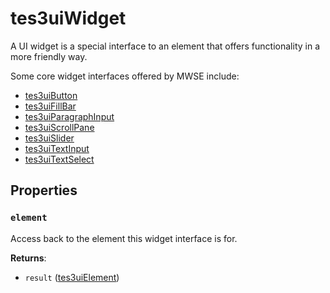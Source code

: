 # tes3uiWidget
<div class="search_terms" style="display: none">tes3uiwidget, widget</div>

<!---
	This file is autogenerated. Do not edit this file manually. Your changes will be ignored.
	More information: https://github.com/MWSE/MWSE/tree/master/docs
-->

A UI widget is a special interface to an element that offers functionality in a more friendly way.

Some core widget interfaces offered by MWSE include:
* [tes3uiButton](https://mwse.github.io/MWSE/types/tes3uiButton)
* [tes3uiFillBar](https://mwse.github.io/MWSE/types/tes3uiFillBar)
* [tes3uiParagraphInput](https://mwse.github.io/MWSE/types/tes3uiParagraphInput)
* [tes3uiScrollPane](https://mwse.github.io/MWSE/types/tes3uiScrollPane)
* [tes3uiSlider](https://mwse.github.io/MWSE/types/tes3uiSlider)
* [tes3uiTextInput](https://mwse.github.io/MWSE/types/tes3uiTextInput)
* [tes3uiTextSelect](https://mwse.github.io/MWSE/types/tes3uiTextSelect)

## Properties

### `element`
<div class="search_terms" style="display: none">element</div>

Access back to the element this widget interface is for.

**Returns**:

* `result` ([tes3uiElement](../../types/tes3uiElement))

